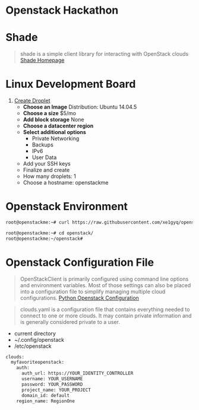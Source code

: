 # Openstack Hackathon

# Shade

> shade is a simple client library for interacting with OpenStack clouds [Shade Homepage](http://docs.openstack.org/infra/shade/)

# Linux Development Board

1. [Create Droplet](https://cloud.digitalocean.com/droplets )
   - __Choose an Image__ Distribution: Ubuntu 14.04.5 
   - __Choose a size__ $5/mo 
   - __Add block storage__ None
   - __Choose a datacenter region__
   - __Select additional options__ 
     - Private Networking
     - Backups
     - IPv6
     - User Data
   -  Add your SSH keys
   -  Finalize and create
     - How many droplets: 1
     - Choose a hostname: openstackme     


# Openstack Environment

```sh
root@openstackme:~# curl https://raw.githubusercontent.com/xe1gyq/openstack/master/setup.sh -o - | sh
```

```sh
root@openstackme:~# cd openstack/
root@openstackme:~/openstack#  
```

# Openstack Configuration File

> OpenStackClient is primarily configured using command line options and environment variables. Most of those settings can also be placed into a configuration file to simplify managing multiple cloud configurations. [Python Openstack Configuration](http://docs.openstack.org/developer/python-openstackclient/configuration.html)

> clouds.yaml is a configuration file that contains everything needed to connect to one or more clouds. It may contain private information and is generally considered private to a user.

- current directory
- ~/.config/openstack
- /etc/openstack

```sh
clouds:
  myfavoriteopenstack:
    auth:        
      auth_url: https://YOUR_IDENTITY_CONTROLLER
      username: YOUR_USERNAME
      password: YOUR_PASSWORD
      project_name: YOUR_PROJECT
      domain_id: default
    region_name: RegionOne
```

# 